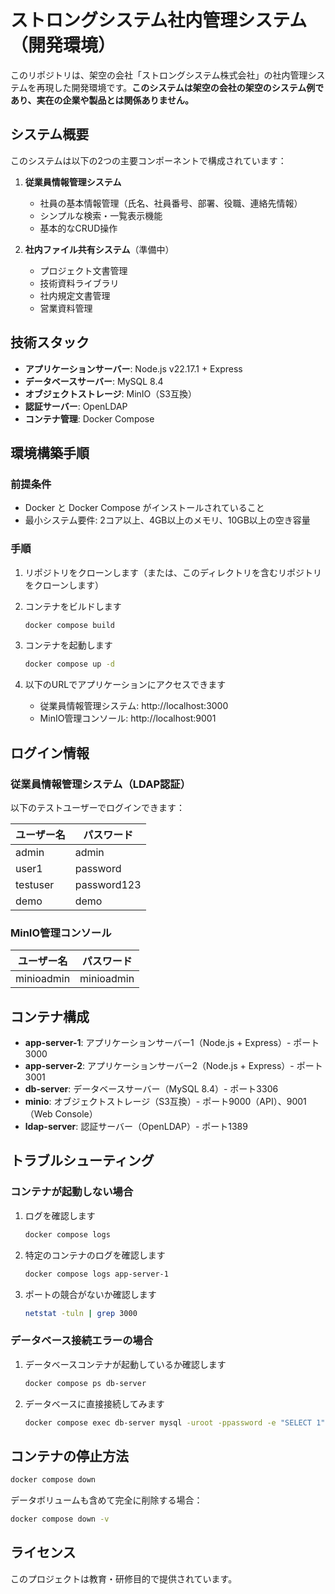 # ストロングシステム社内管理システム（開発環境）

このリポジトリは、架空の会社「ストロングシステム株式会社」の社内管理システムを再現した開発環境です。**このシステムは架空の会社の架空のシステム例であり、実在の企業や製品とは関係ありません。**

## システム概要

このシステムは以下の2つの主要コンポーネントで構成されています：

1. **従業員情報管理システム**
   - 社員の基本情報管理（氏名、社員番号、部署、役職、連絡先情報）
   - シンプルな検索・一覧表示機能
   - 基本的なCRUD操作

2. **社内ファイル共有システム**（準備中）
   - プロジェクト文書管理
   - 技術資料ライブラリ
   - 社内規定文書管理
   - 営業資料管理

## 技術スタック

- **アプリケーションサーバー**: Node.js v22.17.1 + Express
- **データベースサーバー**: MySQL 8.4
- **オブジェクトストレージ**: MinIO（S3互換）
- **認証サーバー**: OpenLDAP
- **コンテナ管理**: Docker Compose

## 環境構築手順

### 前提条件

- Docker と Docker Compose がインストールされていること
- 最小システム要件: 2コア以上、4GB以上のメモリ、10GB以上の空き容量

### 手順

1. リポジトリをクローンします（または、このディレクトリを含むリポジトリをクローンします）

2. コンテナをビルドします
   ```bash
   docker compose build
   ```

3. コンテナを起動します
   ```bash
   docker compose up -d
   ```

4. 以下のURLでアプリケーションにアクセスできます
   - 従業員情報管理システム: http://localhost:3000
   - MinIO管理コンソール: http://localhost:9001

## ログイン情報

### 従業員情報管理システム（LDAP認証）

以下のテストユーザーでログインできます：

| ユーザー名 | パスワード |
|------------|------------|
| admin      | admin      |
| user1      | password   |
| testuser   | password123|
| demo       | demo       |

### MinIO管理コンソール

| ユーザー名  | パスワード  |
|-------------|-------------|
| minioadmin  | minioadmin  |

## コンテナ構成

- **app-server-1**: アプリケーションサーバー1（Node.js + Express）- ポート3000
- **app-server-2**: アプリケーションサーバー2（Node.js + Express）- ポート3001
- **db-server**: データベースサーバー（MySQL 8.4）- ポート3306
- **minio**: オブジェクトストレージ（S3互換）- ポート9000（API）、9001（Web Console）
- **ldap-server**: 認証サーバー（OpenLDAP）- ポート1389

## トラブルシューティング

### コンテナが起動しない場合

1. ログを確認します
   ```bash
   docker compose logs
   ```

2. 特定のコンテナのログを確認します
   ```bash
   docker compose logs app-server-1
   ```

3. ポートの競合がないか確認します
   ```bash
   netstat -tuln | grep 3000
   ```

### データベース接続エラーの場合

1. データベースコンテナが起動しているか確認します
   ```bash
   docker compose ps db-server
   ```

2. データベースに直接接続してみます
   ```bash
   docker compose exec db-server mysql -uroot -ppassword -e "SELECT 1"
   ```

## コンテナの停止方法

```bash
docker compose down
```

データボリュームも含めて完全に削除する場合：
```bash
docker compose down -v
```

## ライセンス

このプロジェクトは教育・研修目的で提供されています。